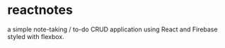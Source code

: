 # reactnotes
a simple note-taking / to-do CRUD application using React and Firebase styled with flexbox.
